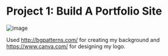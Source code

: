 # Project 1: Build A Portfolio Site

![image](portfolio.png)

Used http://bgpatterns.com/ for creating my background and https://www.canva.com/ for designing my logo. 

